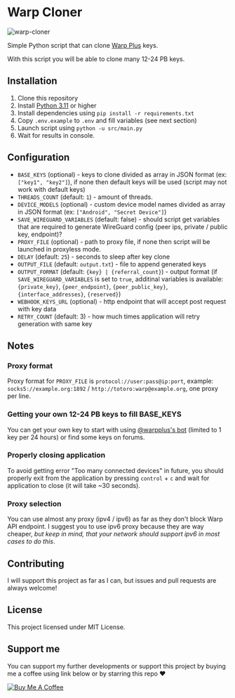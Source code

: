 # Warp Cloner

![warp-cloner](https://socialify.git.ci/totoroterror/warp-cloner/image?font=Raleway&language=1&name=1&owner=1&pattern=Circuit%20Board&stargazers=1&theme=Light)

Simple Python script that can clone [Warp Plus](https://1.1.1.1/) keys.

With this script you will be able to clone many 12-24 PB keys.

## Installation

1. Clone this repository
2. Install [Python 3.11](https://www.python.org/downloads/) or higher
3. Install dependencies using `pip install -r requirements.txt`
4. Copy `.env.example` to `.env` and fill variables (see next section)
5. Launch script using `python -u src/main.py`
6. Wait for results in console.

## Configuration

- `BASE_KEYS` (optional) - keys to clone divided as array in JSON format (ex: `["key1", "key2"]`), if none then default keys will be used (script may not work with default keys)
- `THREADS_COUNT` (default: `1`) - amount of threads.
- `DEVICE_MODELS` (optional) - custom device model names divided as array in JSON format (ex: `["Android", "Secret Device"]`)
- `SAVE_WIREGUARD_VARIABLES` (default: false) - should script get variables that are required to generate WireGuard config (peer ips, private / public key, endpoint)?
- `PROXY_FILE` (optional) - path to proxy file, if none then script will be launched in proxyless mode.
- `DELAY` (default: `25`) - seconds to sleep after key clone
- `OUTPUT_FILE` (default: `output.txt`) - file to append generated keys
- `OUTPUT_FORMAT` (default: `{key} | {referral_count}`) - output format (if `SAVE_WIREGUARD_VARIABLES` is set to `true`, additinal variables is available: `{private_key}`, `{peer_endpoint}`, `{peer_public_key}`, `{interface_addresses}`, `{reserved}`)
- `WEBHOOK_KEYS_URL` (optional) - http endpoint that will accept post request with key data
- `RETRY_COUNT` (default: 3) - how much times application will retry generation with same key

## Notes

### Proxy format

Proxy format for `PROXY_FILE` is `protocol://user:pass@ip:port`, example: `socks5://example.org:1892` / `http://totoro:warp@example.org`, one proxy per line.

### Getting your own 12-24 PB keys to fill BASE_KEYS

You can get your own key to start with using [@warpplus's bot](https://t.me/generatewarpplusbot) (limited to 1 key per 24 hours) or find some keys on forums.

### Properly closing application

To avoid getting error "Too many connected devices" in future, you should properly exit from the application by pressing `control` + `c` and wait for application to close (it will take ~30 seconds).

### Proxy selection

You can use almost any proxy (ipv4 / ipv6) as far as they don't block Warp API endpoint. I suggest you to use ipv6 proxy because they are way cheaper, *but keep in mind, that your network should support ipv6 in most cases to do this*.

## Contributing

I will support this project as far as I can, but issues and pull requests are always welcome!

## License

This project licensed under MIT License.

## Support me

You can support my further developments or support this project by buying me a coffee using link below or by starring this repo ♥

[![Buy Me A Coffee](https://www.buymeacoffee.com/assets/img/custom_images/orange_img.png)](https://www.buymeacoffee.com/totoroterror)
